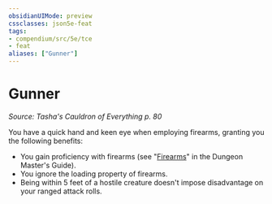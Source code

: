 ```yaml
---
obsidianUIMode: preview
cssclasses: json5e-feat
tags:
- compendium/src/5e/tce
- feat
aliases: ["Gunner"]
---
```

# Gunner
*Source: Tasha's Cauldron of Everything p. 80*  

You have a quick hand and keen eye when employing firearms, granting you the following benefits:

- You gain proficiency with firearms (see "[Firearms](/compendium/rules/variant-rules/firearms.md)" in the Dungeon Master's Guide).  
- You ignore the loading property of firearms.  
- Being within 5 feet of a hostile creature doesn't impose disadvantage on your ranged attack rolls.